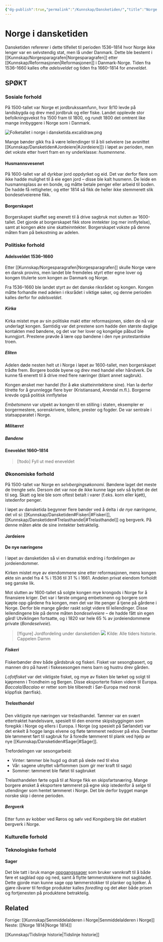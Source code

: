 ```yaml
---
{"dg-publish":true,"permalink":"/Kunnskap/Dansketiden/","title":"Norge i dansketiden","tags":["historie"]}
---
```



# Norge i dansketiden
Dansketiden refererer i dette tilfellet til perioden 1536–1814 hvor Norge ikke lenger var en selvstendig stat, men lå under Danmark. Dette ble bestemt i [[Kunnskap/Norgesparagrafen\|Norgesparagrafen]] etter [[Kunnskap/Reformasjonen\|Reformasjonen]] i Danmark-Norge. Tiden fra 1536–1660 kalles ofte *adelsveldet* og tiden fra 1660–1814 for *eneveldet*.

## SPØKT

### Sosiale forhold
På 1500-tallet var Norge et jordbrukssamfunn, hvor 9/10 levde på landsbygda og drev med jordbruk og eller fiske. Landet opplevde stor befolkningsvekst fra 1500 fram til 1800, og rundt 1800 det omtrent like mange innbyggere i Norge som i Danmark.

![Folketallet i norge i dansketida.excalidraw.png](/img/user/Excalidraw/Folketallet%20i%20norge%20i%20dansketida.excalidraw.png)

Mange bønder gikk fra å være leilendinger til å bli selveiere (se avsnittet [[Kunnskap/Dansketiden#Jordeiere\|#Jordeiere]]) i løpet av perioden, men det vokste etter hvert fram en ny underklasse: *husmennene*.

#### Husmannsvesenet
På 1600-tallet var all dyrkbar jord oppdyrket og eid. Det var derfor flere som ikke hadde mulighet til å eie egen jord – disse ble kalt husmenn. De leide en husmannsplass av en bonde, og måtte betale penger eller arbeid til boden. De hadde få rettigheter, og etter 1814 så fikk de heller ikke stemmerett slik bondeselveierene fikk.

#### Borgerskapet
Borgerskapet skaffet seg enerett til å drive sagbruk mot slutten av 1600-tallet. Det gjorde at borgerskapet fikk store inntekter (og mer innflytelse), samt at kongen økte sine skatteinntekter. Borgerskapet vokste på denne måten fram på bekostning av adelen.

### Politiske forhold

#### Adelsveldet 1536–1660
Etter [[Kunnskap/Norgesparagrafen\|Norgesparagrafen]] skulle Norge være en dansk provins, men landet ble fremdeles styrt etter egne lover og kongen titulerte som kongen av Danmark og Norge. 

Fra 1536–1660 ble landet styrt av det danske riksrådet og kongen. Kongen måtte forhandle med adelen i riksrådet i viktige saker, og denne perioden kalles derfor for *adelsveldet*. 

##### Kirka
Kirka mistet mye av sin politiske makt etter reformasjonen, siden de nå var underlagt kongen. Samtidig var det prestene som hadde den største daglige kontakten med bøndene, og det var her lover og kongelige påbud ble kunngjort. Prestene prøvde å lære opp bøndene i den nye protestantiske troen.

##### Eliten
Adelen døde nesten helt ut i Norge i løpet av 1600-tallet, men borgerskapet trådte frem. Borgere bodde byene og drev med handel eller håndverk. De kunne få enerett til å drive med flere næringer (blant annet sagbruk).

Kongen ønsket mer handel (for å øke skatteinntektene sine). Han la derfor tilrette for å grunnlegge flere byer (Kristiansand, Arendal m.fl.). Borgerne krevde også politisk innflytelse

*Embetsmenn* var utpekt av kongen til en stilling i staten, eksempler er borgermestere, sorenskrivere, tollere, prester og fogder. De var sentrale i statsapparatet i Norge.

##### Militæret

##### Bøndene

#### Eneveldet 1660–1814
>[!todo]
>Fyll ut med eneveldet

### Økonomiske forhold
På 1500-tallet var Norge en *selvbergingsøkonomi*. Bøndene laget det meste de trengte selv. Dersom det var noe de ikke kunne lage selv så byttet de det til seg. Skatt og leie ble som oftest betalt i varer (f.eks. korn eller kjøtt), istedenfor penger.

I løpet av dansketida begynner flere bønder ved å delta i *de nye næringene*, det vil si: [[Kunnskap/Dansketiden#Fiskeri\|#Fiskeri]], [[Kunnskap/Dansketiden#Trelasthandel\|#Trelasthandel]] og bergverk. På denne måten økte de sine inntekter betraktelig.

#### Jordeiere

#### De nye næringene
I løpet av dansketiden så vi en dramatisk endring i fordelingen av jordeiendommer. 

Kirken mistet mye av eiendommene sine etter reformasjonen, mens kongen økte sin andel fra 4 % i 1536 til 31 % i 1661. Andelen privat eiendom forholdt seg ganske lik.

Mot slutten av 1600-tallet så solgte kongen mye krongods i Norge for å finansiere kriger. Det var i første omgang embetsmenn og borgere som kjøpte opp gårdene fra kongen, men det var lite penger å tjene på gårdene i Norge. Derfor ble mange gårder raskt solgt videre til leilendinger. Disse leilendingene ble på denne måten *bondeselveiere* – de hadde fått sin egen gård! Utviklingen fortsatte, og i 1820 var hele 65 % av jordeiendommene private (*Bondeselveie*).

>[!figure] Jordfordeling under dansketiden
>![](https://alletidershistorie.cappelendamm.no/aim/cappelenprod/files/files/1/e/d/735026db1876a04ba319340c2c6585252931002955/1ed735026db1876a04ba319340c2c6585252931002955.jpg/Scale/?Scale:geometry=%3E3840x%3E)
> Kilde: Alle tiders historie. Cappelen Damm

##### Fiskeri
Fiskerbønder drev både gårdsbruk og fiskeri. Fisket var sesongbasert, og mannen dro på havet i fiskesesongen mens barn og hustru drev gården.

*Lofotfisket* var det viktigste fisket, og mye av fisken ble tørket og solgt til kjøpmenn i Trondheim og Bergen. Disse eksporterte fisken videre til Europa. *Baccala*/*Bacalao* er retter som ble tilberedt i Sør-Europa med norsk klippfisk (tørrfisk).

##### Trelasthandel
Den viktigste nye næringen var trelasthandel. Tømmer var en svært ettertraktet handelsvare, spesielt til den enorme skipsbyggingen som foregikk i Norge og ellers i Europa. I Norge (og spesielt på Sørlandet) var det enkelt å hogge langs elvene og fløte tømmeret nedover på elva. Deretter ble tømmeret ført til sagbruk for å foredle tømmeret til plank ved hjelp av nye [[Kunnskap/Dansketiden#Sager\|#Sager]].

Trefordelingen var sesongarbeid:
- Vinter: tømmer ble hugd og dratt på slede ned til elva
- Vår: sagene utnyttet vårflommen (som gir mer kraft til saga)
- Sommer: tømmeret ble fløtet til sagbruket

Trelasthandelen førte også til at Norge fikk en skipsfartsnæring. Mange borgere ønsket å eksportere tømmeret på egne skip istedenfor å selge til utlendinger som hentet tømmeret i Norge. Det ble derfor bygget mange norske skip i denne perioden.

##### Bergverk
Etter funn av kobber ved Røros og sølv ved Kongsberg ble det etablert bergverk i Norge.

### Kulturelle forhold

### Teknologiske forhold

#### Sager
Det ble tatt i bruk mange [oppgangssager](https://snl.no/oppgangssag) som bruker vannkraft til å både føre et sagblad opp og ned, samt å flytte tømmerstokkene mot sagbladet. Dette gjorde man kunne sage opp tømmerstokker til planker og bjelker. Å gjøre råvarer til ferdige produkter kalles *foredling* og det øker både prisen og fortjenesten på produktene betraktelig.

## Related
Forrige: [[Kunnskap/Senmiddelalderen i Norge\|Senmiddelalderen i Norge]]
Neste: [[Norge 1814\|Norge 1814]]

[[Kunnskap/Tidslinje historie\|Tidslinje historie]]
